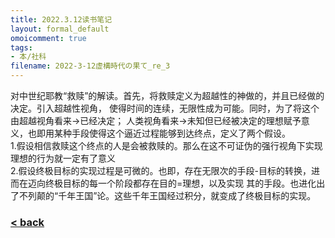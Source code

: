 ```yaml
---
title: 2022.3.12读书笔记
layout: formal_default
omoicomment: true
tags:
- 本/社科
filename: 2022-3-12虚構時代の果て_re_3
---
```


对中世纪耶教“救赎”的解读。首先，将救赎定义为超越性的神做的，并且已经做的决定。引入超越性视角，
使得时间的连续，无限性成为可能。同时，为了将这个由超越视角看来→已经决定；
人类视角看来→未知但已经被决定的理想赋予意义，也即用某种手段使得这个逼近过程能够到达终点，定义了两个假设。<br>
1.假设相信救赎这个终点的人是会被救赎的。那么在这不可证伪的强行视角下实现理想的行为就一定有了意义<br>
2.假设终极目标的实现过程是可微的。也即，存在无限次的手段-目标的转换，进而在迈向终极目标的每一个阶段都存在目的=理想，以及实现
其的手段。也进化出了不列颠的“千年王国”论。这些千年王国经过积分，就变成了终极目标的实现。

### [< back](https://wzetto.github.io/wz369.github.io/omoi_main/omoi.html)
